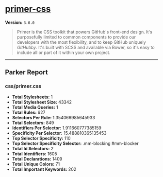# [primer-css]( http://primercss.io )

**Version:** `3.0.0`

> Primer is the CSS toolkit that powers GitHub's front-end design. It's purposefully limited to common components to provide our developers with the most flexibility, and to keep GitHub uniquely *GitHubby*. It's built with SCSS and available via Bower, so it's easy to include all or part of it within your own project.

* * *

## Parker Report

### css/primer.css

- **Total Stylesheets:** 1
- **Total Stylesheet Size:** 43342
- **Total Media Queries:** 1
- **Total Rules:** 627
- **Selectors Per Rule:** 1.354066985645933
- **Total Selectors:** 849
- **Identifiers Per Selector:** 1.911660777385159
- **Specificity Per Selector:** 15.488810365135453
- **Top Selector Specificity:** 110
- **Top Selector Specificity Selector:** .mm-blocking #mm-blocker
- **Total Id Selectors:** 2
- **Total Identifiers:** 1605
- **Total Declarations:** 1409
- **Total Unique Colors:** 71
- **Total Important Keywords:** 202
